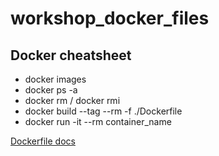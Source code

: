 # workshop_docker_files

## Docker cheatsheet

- docker images
- docker ps -a
- docker rm / docker rmi
- docker build --tag --rm -f ./Dockerfile 
- docker run -it --rm container_name


[Dockerfile docs](https://docs.docker.com/engine/reference/builder/)